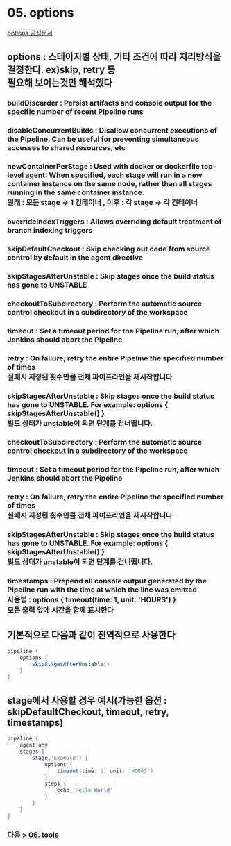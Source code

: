 # 05. options
[options 공식문서](https://www.jenkins.io/doc/book/pipeline/syntax/#options)
## options : 스테이지별 상태, 기타 조건에 따라 처리방식을 결정한다. ex)skip, retry 등<br>필요해 보이는것만 해석했다
### buildDiscarder : Persist artifacts and console output for the specific number of recent Pipeline runs
### disableConcurrentBuilds : Disallow concurrent executions of the Pipeline. Can be useful for preventing simultaneous accesses to shared resources, etc
### newContainerPerStage : Used with docker or dockerfile top-level agent. When specified, each stage will run in a new container instance on the same node, rather than all stages running in the same container instance.<br>원래 : 모든 stage → 1 컨테이너 , 이후 : 각 stage → 각 컨테이너
### overrideIndexTriggers : Allows overriding default treatment of branch indexing triggers
### skipDefaultCheckout : Skip checking out code from source control by default in the agent directive
### skipStagesAfterUnstable : Skip stages once the build status has gone to UNSTABLE
### checkoutToSubdirectory : Perform the automatic source control checkout in a subdirectory of the workspace
### timeout : Set a timeout period for the Pipeline run, after which Jenkins should abort the Pipeline
### retry : On failure, retry the entire Pipeline the specified number of times<br>실패시 지정된 횟수만큼 전체 파이프라인을 재시작합니다
### skipStagesAfterUnstable : Skip stages once the build status has gone to UNSTABLE. For example: options { skipStagesAfterUnstable() }<br>빌드 상태가 unstable이 되면 단계를 건너뜁니다.
### checkoutToSubdirectory : Perform the automatic source control checkout in a subdirectory of the workspace
### timeout : Set a timeout period for the Pipeline run, after which Jenkins should abort the Pipeline
### retry : On failure, retry the entire Pipeline the specified number of times<br>실패시 지정된 횟수만큼 전체 파이프라인을 재시작합니다
### skipStagesAfterUnstable : Skip stages once the build status has gone to UNSTABLE. For example: options { skipStagesAfterUnstable() }<br>빌드 상태가 unstable이 되면 단계를 건너뜁니다.
### timestamps : Prepend all console output generated by the Pipeline run with the time at which the line was emitted<br>사용법 : options { timeout(time: 1, unit: 'HOURS') }<br>모든 출력 앞에 시간을 함께 표시한다
  
## 기본적으로 다음과 같이 전역적으로 사용한다
```groovy
pipeline {
    options {
        skipStagesAfterUnstable()
    }
}
```
  
## stage에서 사용할 경우 예시(가능한 옵션 : skipDefaultCheckout, timeout, retry, timestamps)
```groovy
pipeline {
    agent any
    stages {
        stage('Example') {
            options {
                timeout(time: 1, unit: 'HOURS')
            }
            steps {
                echo 'Hello World'
            }
        }
    }
}
```

### 다음 > [06. tools](06.%20tools.md)


